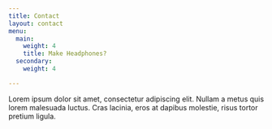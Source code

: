 ```yaml
---
title: Contact
layout: contact
menu:
  main:
    weight: 4
    title: Make Headphones?
  secondary:
    weight: 4

---
```

Lorem ipsum dolor sit amet, consectetur adipiscing elit. Nullam a metus quis lorem malesuada luctus. Cras lacinia, eros at dapibus molestie, risus tortor pretium ligula.